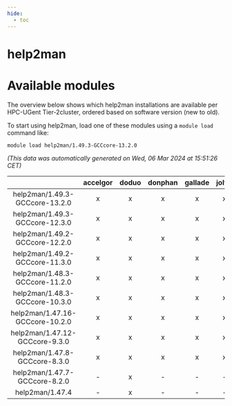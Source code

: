 ```yaml
---
hide:
  - toc
---
```


help2man
========

# Available modules


The overview below shows which help2man installations are available per HPC-UGent Tier-2cluster, ordered based on software version (new to old).

To start using help2man, load one of these modules using a `module load` command like:

```shell
module load help2man/1.49.3-GCCcore-13.2.0
```

*(This data was automatically generated on Wed, 06 Mar 2024 at 15:51:26 CET)*  

| |accelgor|doduo|donphan|gallade|joltik|skitty|
| :---: | :---: | :---: | :---: | :---: | :---: | :---: |
|help2man/1.49.3-GCCcore-13.2.0|x|x|x|x|x|x|
|help2man/1.49.3-GCCcore-12.3.0|x|x|x|x|x|x|
|help2man/1.49.2-GCCcore-12.2.0|x|x|x|x|x|x|
|help2man/1.49.2-GCCcore-11.3.0|x|x|x|x|x|x|
|help2man/1.48.3-GCCcore-11.2.0|x|x|x|x|x|x|
|help2man/1.48.3-GCCcore-10.3.0|x|x|x|x|x|x|
|help2man/1.47.16-GCCcore-10.2.0|x|x|x|x|x|x|
|help2man/1.47.12-GCCcore-9.3.0|x|x|x|x|x|x|
|help2man/1.47.8-GCCcore-8.3.0|x|x|x|x|x|x|
|help2man/1.47.7-GCCcore-8.2.0|-|x|-|-|-|-|
|help2man/1.47.4|-|x|-|-|-|-|
